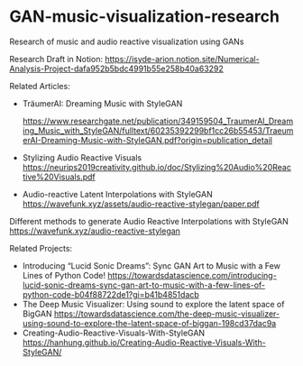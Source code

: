 # GAN-music-visualization-research
Research of music and audio reactive visualization using GANs


Research Draft in Notion:
https://isyde-arion.notion.site/Numerical-Analysis-Project-dafa952b5bdc4991b55e258b40a63292

Related Articles:
- TräumerAI: Dreaming Music with StyleGAN

  https://www.researchgate.net/publication/349159504_TraumerAI_Dreaming_Music_with_StyleGAN/fulltext/60235392299bf1cc26b55453/TraeumerAI-Dreaming-Music-with-StyleGAN.pdf?origin=publication_detail

- Stylizing Audio Reactive Visuals
  https://neurips2019creativity.github.io/doc/Stylizing%20Audio%20Reactive%20Visuals.pdf
  
- Audio-reactive Latent Interpolations with StyleGAN
  https://wavefunk.xyz/assets/audio-reactive-stylegan/paper.pdf
  
Different methods to generate Audio Reactive Interpolations with StyleGAN
   https://wavefunk.xyz/audio-reactive-stylegan

Related Projects:

- Introducing “Lucid Sonic Dreams”: Sync GAN Art to Music with a Few Lines of Python Code!
  https://towardsdatascience.com/introducing-lucid-sonic-dreams-sync-gan-art-to-music-with-a-few-lines-of-python-code-b04f88722de1?gi=b41b4851dacb
- The Deep Music Visualizer: Using sound to explore the latent space of BigGAN
  https://towardsdatascience.com/the-deep-music-visualizer-using-sound-to-explore-the-latent-space-of-biggan-198cd37dac9a
- Creating-Audio-Reactive-Visuals-With-StyleGAN
  https://hanhung.github.io/Creating-Audio-Reactive-Visuals-With-StyleGAN/
  
